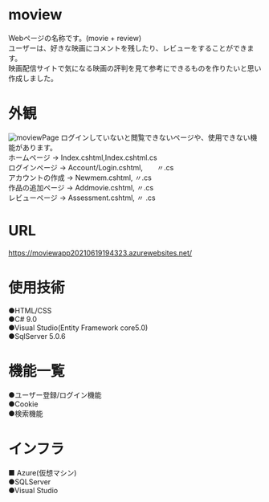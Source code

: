 # moview
Webページの名称です。(movie + review) <br/>
ユーザーは、好きな映画にコメントを残したり、レビューをすることができます。 <br/>
映画配信サイトで気になる映画の評判を見て参考にできるものを作りたいと思い作成しました。

# 外観
![moviewPage](https://user-images.githubusercontent.com/77477661/122659098-f59aa700-d1ae-11eb-940c-8c97655b8d38.png)
ログインしていないと閲覧できないページや、使用できない機能があります。<br/>
ホームページ → Index.cshtml,Index.cshtml.cs <br/>
ログインページ → Account/Login.cshtml,　　〃.cs <br/>
アカウントの作成 → Newmem.cshtml,  〃.cs <br/>
作品の追加ページ → Addmovie.cshtml,  〃.cs <br/>
レビューページ → Assessment.cshtml,  〃 .cs

# URL
https://moviewapp20210619194323.azurewebsites.net/

# 使用技術
 ●HTML/CSS <br/>
 ●C# 9.0 <br/>
 ●Visual Studio(Entity Framework core5.0) <br/>
 ●SqlServer 5.0.6
 
 # 機能一覧
 ●ユーザー登録/ログイン機能 <br/>
 ●Cookie <br/>
 ●検索機能
 
 # インフラ
 ■ Azure(仮想マシン) <br/>
  ●SQLServer <br/>
  ●Visual Studio


